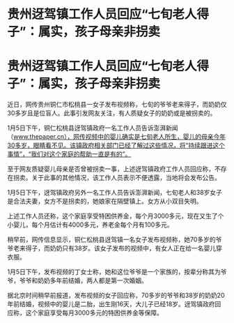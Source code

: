 # 贵州迓驾镇工作人员回应“七旬老人得子”：属实，孩子母亲非拐卖

# 贵州迓驾镇工作人员回应“七旬老人得子”：属实，孩子母亲非拐卖

近日，网传贵州铜仁市松桃县一女子发布视频称，七旬的爷爷老来得子，而奶奶仅30多岁且是位盲人。此事引发网友关注，有人质疑女子的奶奶或是被拐卖的。

1月5日下午，铜仁松桃县迓驾镇政府一名工作人员告诉澎湃新闻（www.thepaper.cn），网传视频中的婴儿确实是七旬老人所生，婴儿的母亲今年30多岁，眼睛看不见。该镇政府相关部门已经了解过这些情况，将“持续跟进这个事情”，“我们对这个家庭的帮助一直是有的”。

至于网友质疑婴儿母亲是否曾被拐卖一事，上述迓驾镇政府工作人员回应称，不存在拐卖。关于此事的其他情况，该工作人员表示不便透露，当地将会发布公告。

1月5日下午，迓驾镇政府另外一名工作人员告诉澎湃新闻，七旬老人和38岁女子是合法夫妻，女方不是拐卖的，她娘家在隔壁镇上。女方从小双目失明。

上述工作人员还称，这个家庭享受特困供养金，每个月3000多元，现在又生了个小婴儿，每个月估计有4000多元，养老金每个月有100多元。

稍早前，网传信息显示，铜仁松桃县迓驾镇一名女子发布视频称，她70多岁的爷爷老来得子，而奶奶只有38岁。该女子发布的视频中，有女人正在给一名婴儿穿衣服。

1月5日下午，发布视频的丁女士称，她和这位爷爷是一个家族的，按辈分称其为爷爷，爷爷和奶奶多年前结婚，两人都是第一次婚姻。

据北京时间稍早前报道，发布视频的女子回应称，70多岁的爷爷和38岁的奶奶20年前结婚，视频中的婴儿是二胎，出生刚16天，大儿子已经18岁。迓驾镇政府回应称，这个家庭享受每月3000多元的特困供养金等保障。

